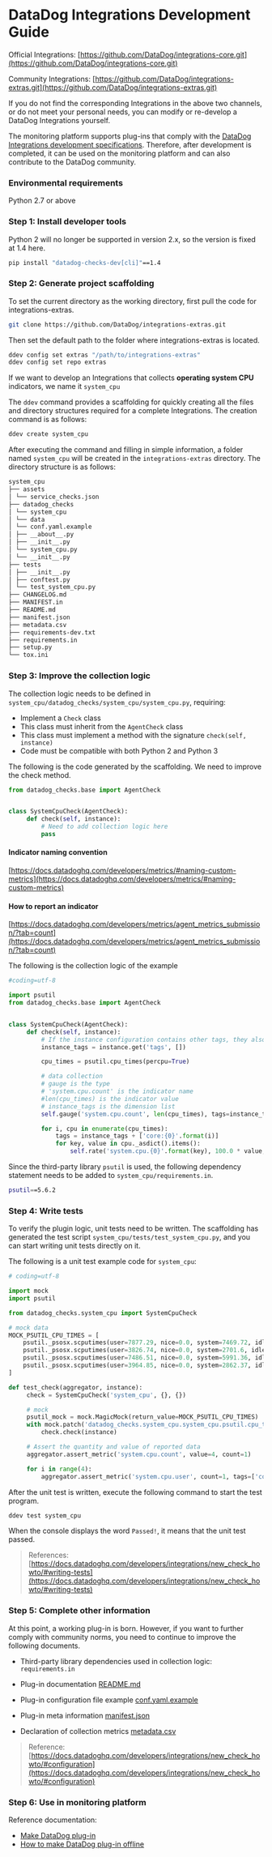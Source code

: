 # DataDog Integrations Development Guide

Official Integrations: [https://github.com/DataDog/integrations-core.git](https://github.com/DataDog/integrations-core.git)

Community Integrations: [https://github.com/DataDog/integrations-extras.git](https://github.com/DataDog/integrations-extras.git)

If you do not find the corresponding Integrations in the above two channels, or do not meet your personal needs, you can modify or re-develop a DataDog Integrations yourself.

The monitoring platform supports plug-ins that comply with the [DataDog Integrations development specifications](https://docs.datadoghq.com/developers/integrations/new_check_howto/). Therefore, after development is completed, it can be used on the monitoring platform and can also contribute to the DataDog community.

### Environmental requirements

Python 2.7 or above

### Step 1: Install developer tools

Python 2 will no longer be supported in version 2.x, so the version is fixed at 1.4 here.

```bash
pip install "datadog-checks-dev[cli]"==1.4
```

### Step 2: Generate project scaffolding

To set the current directory as the working directory, first pull the code for integrations-extras.

```bash
git clone https://github.com/DataDog/integrations-extras.git
```

Then set the default path to the folder where integrations-extras is located.

```bash
ddev config set extras "/path/to/integrations-extras"
ddev config set repo extras
```

If we want to develop an Integrations that collects **operating system CPU** indicators, we name it `system_cpu`

The `ddev` command provides a scaffolding for quickly creating all the files and directory structures required for a complete Integrations. The creation command is as follows:

```bash
ddev create system_cpu
```

After executing the command and filling in simple information, a folder named `system_cpu` will be created in the `integrations-extras` directory. The directory structure is as follows:

```bash
system_cpu
├── assets
│ └── service_checks.json
├── datadog_checks
│ └── system_cpu
│ └── data
│ └── conf.yaml.example
│ ├── __about__.py
│ ├── __init__.py
│ └── system_cpu.py
│ └── __init__.py
├── tests
│ ├── __init__.py
│ ├── conftest.py
│ └── test_system_cpu.py
├── CHANGELOG.md
├── MANIFEST.in
├── README.md
├── manifest.json
├── metadata.csv
├── requirements-dev.txt
├── requirements.in
├── setup.py
└── tox.ini
```

### Step 3: Improve the collection logic

The collection logic needs to be defined in `system_cpu/datadog_checks/system_cpu/system_cpu.py`, requiring:

- Implement a `Check` class
- This class must inherit from the `AgentCheck` class
- This class must implement a method with the signature `check(self, instance)`
- Code must be compatible with both Python 2 and Python 3

The following is the code generated by the scaffolding. We need to improve the check method.

```python
from datadog_checks.base import AgentCheck


class SystemCpuCheck(AgentCheck):
     def check(self, instance):
         # Need to add collection logic here
         pass
```

#### Indicator naming convention

[https://docs.datadoghq.com/developers/metrics/#naming-custom-metrics](https://docs.datadoghq.com/developers/metrics/#naming-custom-metrics)

#### How to report an indicator

[https://docs.datadoghq.com/developers/metrics/agent_metrics_submission/?tab=count](https://docs.datadoghq.com/developers/metrics/agent_metrics_submission/?tab=count)

The following is the collection logic of the example

```python
#coding=utf-8

import psutil
from datadog_checks.base import AgentCheck


class SystemCpuCheck(AgentCheck):
     def check(self, instance):
         # If the instance configuration contains other tags, they also need to be included when reporting data.
         instance_tags = instance.get('tags', [])

         cpu_times = psutil.cpu_times(percpu=True)

         # data collection
         # gauge is the type
         # 'system.cpu.count' is the indicator name
         #len(cpu_times) is the indicator value
         # instance_tags is the dimension list
         self.gauge('system.cpu.count', len(cpu_times), tags=instance_tags)

         for i, cpu in enumerate(cpu_times):
             tags = instance_tags + ['core:{0}'.format(i)]
             for key, value in cpu._asdict().items():
                 self.rate('system.cpu.{0}'.format(key), 100.0 * value, tags=tags)
```

Since the third-party library `psutil` is used, the following dependency statement needs to be added to `system_cpu/requirements.in`.

```bash
psutil==5.6.2
```

### Step 4: Write tests

To verify the plugin logic, unit tests need to be written. The scaffolding has generated the test script `system_cpu/tests/test_system_cpu.py`, and you can start writing unit tests directly on it.

The following is a unit test example code for `system_cpu`:

```python
# coding=utf-8

import mock
import psutil

from datadog_checks.system_cpu import SystemCpuCheck

# mock data
MOCK_PSUTIL_CPU_TIMES = [
    psutil._psosx.scputimes(user=7877.29, nice=0.0, system=7469.72, idle=38164.81),
    psutil._psosx.scputimes(user=3826.74, nice=0.0, system=2701.6, idle=46981.39),
    psutil._psosx.scputimes(user=7486.51, nice=0.0, system=5991.36, idle=40031.88),
    psutil._psosx.scputimes(user=3964.85, nice=0.0, system=2862.37, idle=46682.5),
]

def test_check(aggregator, instance):
     check = SystemCpuCheck('system_cpu', {}, {})

     # mock
     psutil_mock = mock.MagicMock(return_value=MOCK_PSUTIL_CPU_TIMES)
     with mock.patch('datadog_checks.system_cpu.system_cpu.psutil.cpu_times', psutil_mock):
         check.check(instance)

     # Assert the quantity and value of reported data
     aggregator.assert_metric('system.cpu.count', value=4, count=1)

     for i in range(4):
         aggregator.assert_metric('system.cpu.user', count=1, tags=['core:{0}'.format(i)])
```

After the unit test is written, execute the following command to start the test program.

```bash
ddev test system_cpu
```

When the console displays the word `Passed!`, it means that the unit test passed.

> References: [https://docs.datadoghq.com/developers/integrations/new_check_howto/#writing-tests](https://docs.datadoghq.com/developers/integrations/new_check_howto/#writing-tests)

### Step 5: Complete other information

At this point, a working plug-in is born. However, if you want to further comply with community norms, you need to continue to improve the following documents.

- Third-party library dependencies used in collection logic: `requirements.in`

- Plug-in documentation [README.md](https://docs.datadoghq.com/developers/integrations/new_check_howto/#populate-the-readme)
- Plug-in configuration file example [conf.yaml.example](https://docs.datadoghq.com/developers/integrations/new_check_howto/#configuration-file)
- Plug-in meta information [manifest.json](https://docs.datadoghq.com/developers/integrations/new_check_howto/#manifest-file)
- Declaration of collection metrics [metadata.csv](https://docs.datadoghq.com/developers/integrations/new_check_howto/#metrics-metadata-file)

> Reference: [https://docs.datadoghq.com/developers/integrations/new_check_howto/#configuration](https://docs.datadoghq.com/developers/integrations/new_check_howto/#configuration)

### Step 6: Use in monitoring platform

Reference documentation:

* [Make DataDog plug-in](../ProductFeatures/integrations-metric-plugins/import_datadog_online.md)
* [How to make DataDog plug-in offline](../Dev/import_datadog_offline.md)
